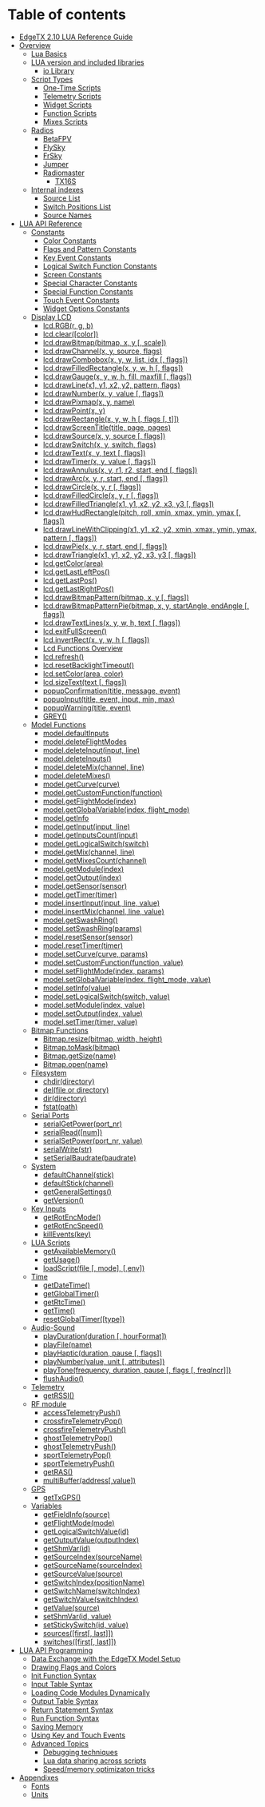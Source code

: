 # Table of contents

* [EdgeTX 2.10 LUA Reference Guide](README.md)
* [Overview](overview/README.md)
  * [Lua Basics](overview/lua-basics.md)
  * [LUA version and included libraries](overview/version-libraries/README.md)
    * [io Library](overview/version-libraries/io-library.md)
  * [Script Types](overview/script-types/README.md)
    * [One-Time Scripts](overview/script-types/one-time-scripts.md)
    * [Telemetry Scripts](overview/script-types/telemetry-scripts.md)
    * [Widget Scripts](overview/script-types/widget-scripts.md)
    * [Function Scripts](overview/script-types/function-scripts.md)
    * [Mixes Scripts](overview/script-types/mixes-scripts.md)
  * [Radios](overview/radios/README.md)
    * [BetaFPV](overview/radios/betafpv.md)
    * [FlySky](overview/radios/flysky.md)
    * [FrSky](overview/radios/frsky.md)
    * [Jumper](overview/radios/jumper.md)
    * [Radiomaster](overview/radios/radiomaster/README.md)
      * [TX16S](overview/radios/radiomaster/tx16s.md)
  * [Internal indexes](overview/internal-indexes/README.md)
    * [Source List](overview/internal-indexes/source-list.md)
    * [Switch Positions List](overview/internal-indexes/switch-positions-id.md)
    * [Source Names](overview/internal-indexes/source-names.md)
* [LUA API Reference](lua-api-reference/README.md)
  * [Constants](lua-api-reference/constants/README.md)
    * [Color Constants](lua-api-reference/constants/color-constants.md)
    * [Flags and Pattern Constants](lua-api-reference/constants/flags-and-pattern-constants.md)
    * [Key Event Constants](lua-api-reference/constants/key-event-constants.md)
    * [Logical Switch Function Constants](lua-api-reference/constants/logical-switch-function-constants.md)
    * [Screen Constants](lua-api-reference/constants/screen-constants.md)
    * [Special Character Constants](lua-api-reference/constants/special-character-constants.md)
    * [Special Function Constants](lua-api-reference/constants/special-function-constants.md)
    * [Touch Event Constants](lua-api-reference/constants/touch-event-constants.md)
    * [Widget Options Constants](lua-api-reference/constants/widget-options.md)
  * [Display LCD](lua-api-reference/display-lcd/README.md)
    * [lcd.RGB(r, g, b)](lua-api-reference/display-lcd/RGB.md)
    * [lcd.clear(\[color\])](lua-api-reference/display-lcd/clear.md)
    * [lcd.drawBitmap(bitmap, x, y \[, scale\])](lua-api-reference/display-lcd/drawBitmap.md)
    * [lcd.drawChannel(x, y, source, flags)](lua-api-reference/display-lcd/drawChannel.md)
    * [lcd.drawCombobox(x, y, w, list, idx \[, flags\])](lua-api-reference/display-lcd/drawCombobox.md)
    * [lcd.drawFilledRectangle(x, y, w, h \[, flags\])](lua-api-reference/display-lcd/drawFilledRectangle.md)
    * [lcd.drawGauge(x, y, w, h, fill, maxfill \[, flags\])](lua-api-reference/display-lcd/drawGauge.md)
    * [lcd.drawLine(x1, y1, x2, y2, pattern, flags)](lua-api-reference/display-lcd/drawLine.md)
    * [lcd.drawNumber(x, y, value \[, flags\])](lua-api-reference/display-lcd/drawNumber.md)
    * [lcd.drawPixmap(x, y, name)](lua-api-reference/display-lcd/drawPixmap.md)
    * [lcd.drawPoint(x, y)](lua-api-reference/display-lcd/drawPoint.md)
    * [lcd.drawRectangle(x, y, w, h \[, flags \[, t\]\])](lua-api-reference/display-lcd/drawRectangle.md)
    * [lcd.drawScreenTitle(title, page, pages)](lua-api-reference/display-lcd/drawScreenTitle.md)
    * [lcd.drawSource(x, y, source \[, flags\])](lua-api-reference/display-lcd/drawSource.md)
    * [lcd.drawSwitch(x, y, switch, flags)](lua-api-reference/display-lcd/drawSwitch.md)
    * [lcd.drawText(x, y, text \[, flags\])](lua-api-reference/display-lcd/drawText.md)
    * [lcd.drawTimer(x, y, value \[, flags\])](lua-api-reference/display-lcd/drawTimer.md)
    * [lcd.drawAnnulus(x, y, r1, r2, start, end \[, flags\])](lua-api-reference/display-lcd/drawannulus.md)
    * [lcd.drawArc(x, y, r, start, end \[, flags\])](lua-api-reference/display-lcd/drawarc.md)
    * [lcd.drawCircle(x, y, r \[, flags\])](lua-api-reference/display-lcd/drawcircle.md)
    * [lcd.drawFilledCircle(x, y, r \[, flags\])](lua-api-reference/display-lcd/drawfilledcircle.md)
    * [lcd.drawFilledTriangle(x1, y1, x2, y2, x3, y3 \[, flags\])](lua-api-reference/display-lcd/drawfilledtriangle.md)
    * [lcd.drawHudRectangle(pitch, roll, xmin, xmax, ymin, ymax \[, flags\])](lua-api-reference/display-lcd/drawhudrectangle.md)
    * [lcd.drawLineWithClipping(x1, y1, x2, y2, xmin, xmax, ymin, ymax, pattern \[, flags\])](lua-api-reference/display-lcd/drawlinewithclipping.md)
    * [lcd.drawPie(x, y, r, start, end \[, flags\])](lua-api-reference/display-lcd/drawpie.md)
    * [lcd.drawTriangle(x1, y1, x2, y2, x3, y3 \[, flags\])](lua-api-reference/display-lcd/drawtriangle.md)
    * [lcd.getColor(area)](lua-api-reference/display-lcd/getColor.md)
    * [lcd.getLastLeftPos()](lua-api-reference/display-lcd/getLastLeftPos.md)
    * [lcd.getLastPos()](lua-api-reference/display-lcd/getLastPos.md)
    * [lcd.getLastRightPos()](lua-api-reference/display-lcd/getLastRightPos.md)
    * [lcd.drawBitmapPattern(bitmap, x, y \[, flags\])](lua-api-reference/display-lcd/lcd.drawbitmappattern.md)
    * [lcd.drawBitmapPatternPie(bitmap, x, y, startAngle, endAngle \[, flags\])](lua-api-reference/display-lcd/lcd.drawbitmappatternpie.md)
    * [lcd.drawTextLines(x, y, w, h, text \[, flags\])](lua-api-reference/display-lcd/lcd.drawtextlines.md)
    * [lcd.exitFullScreen()](lua-api-reference/display-lcd/lcd.exitfullscreen.md)
    * [lcd.invertRect(x, y, w, h \[, flags\])](lua-api-reference/display-lcd/lcd.invertrect.md)
    * [Lcd Functions Overview](lua-api-reference/display-lcd/lcd-functions-overview.md)
    * [lcd.refresh()](lua-api-reference/display-lcd/refresh.md)
    * [lcd.resetBacklightTimeout()](lua-api-reference/display-lcd/resetBacklightTimeout.md)
    * [lcd.setColor(area, color)](lua-api-reference/display-lcd/setColor.md)
    * [lcd.sizeText(text \[, flags\])](lua-api-reference/display-lcd/sizetext.md)
    * [popupConfirmation(title, message, event)](lua-api-reference/display-lcd/popupconfirmation.md)
    * [popupInput(title, event, input, min, max)](lua-api-reference/display-lcd/popupinput.md)
    * [popupWarning(title, event)](lua-api-reference/display-lcd/popupwarning.md)
    * [GREY()](lua-api-reference/display-lcd/grey.md)
  * [Model Functions](lua-api-reference/model/README.md)
    * [model.defaultInputs](lua-api-reference/model/defaultinputs.md)
    * [model.deleteFlightModes](lua-api-reference/model/deleteflightmodes.md)
    * [model.deleteInput(input, line)](lua-api-reference/model/deleteinput.md)
    * [model.deleteInputs()](lua-api-reference/model/deleteinputs.md)
    * [model.deleteMix(channel, line)](lua-api-reference/model/deletemix.md)
    * [model.deleteMixes()](lua-api-reference/model/deletemixes.md)
    * [model.getCurve(curve)](lua-api-reference/model/getcurve.md)
    * [model.getCustomFunction(function)](lua-api-reference/model/getcustomfunction.md)
    * [model.getFlightMode(index)](lua-api-reference/model/getflightmode.md)
    * [model.getGlobalVariable(index, flight\_mode)](lua-api-reference/model/getglobalvariable.md)
    * [model.getInfo](lua-api-reference/model/getinfo.md)
    * [model.getInput(input, line)](lua-api-reference/model/getinput.md)
    * [model.getInputsCount(input)](lua-api-reference/model/getinputscount.md)
    * [model.getLogicalSwitch(switch)](lua-api-reference/model/getlogicalswitch.md)
    * [model.getMix(channel, line)](lua-api-reference/model/getmix.md)
    * [model.getMixesCount(channel)](lua-api-reference/model/getmixescount.md)
    * [model.getModule(index)](lua-api-reference/model/getmodule.md)
    * [model.getOutput(index)](lua-api-reference/model/getoutput.md)
    * [model.getSensor(sensor)](lua-api-reference/model/getsensor.md)
    * [model.getTimer(timer)](lua-api-reference/model/gettimer.md)
    * [model.insertInput(input, line, value)](lua-api-reference/model/insertinput.md)
    * [model.insertMix(channel, line, value)](lua-api-reference/model/insertmix.md)
    * [model.getSwashRing()](lua-api-reference/model/model.getswashring.md)
    * [model.setSwashRing(params)](lua-api-reference/model/model.setswashring-params.md)
    * [model.resetSensor(sensor)](lua-api-reference/model/resetsensor.md)
    * [model.resetTimer(timer)](lua-api-reference/model/resettimer.md)
    * [model.setCurve(curve, params)](lua-api-reference/model/setcurve.md)
    * [model.setCustomFunction(function, value)](lua-api-reference/model/setcustomfunction.md)
    * [model.setFlightMode(index, params)](lua-api-reference/model/setflightmode.md)
    * [model.setGlobalVariable(index, flight\_mode, value)](lua-api-reference/model/setglobalvariable.md)
    * [model.setInfo(value)](lua-api-reference/model/setinfo.md)
    * [model.setLogicalSwitch(switch, value)](lua-api-reference/model/setlogicalswitch.md)
    * [model.setModule(index, value)](lua-api-reference/model/setmodule.md)
    * [model.setOutput(index, value)](lua-api-reference/model/setoutput.md)
    * [model.setTimer(timer, value)](lua-api-reference/model/settimer.md)
  * [Bitmap Functions](lua-api-reference/bitmap/README.md)
    * [Bitmap.resize(bitmap, width, height)](lua-api-reference/bitmap/bitmap.resize.md)
    * [Bitmap.toMask(bitmap)](lua-api-reference/bitmap/bitmap.tomask.md)
    * [Bitmap.getSize(name)](lua-api-reference/bitmap/getsize.md)
    * [Bitmap.open(name)](lua-api-reference/bitmap/open.md)
  * [Filesystem](lua-api-reference/filesystem/README.md)
    * [chdir(directory)](lua-api-reference/filesystem/chdir.md)
    * [del(file or directory)](lua-api-reference/filesystem/del.md)
    * [dir(directory)](lua-api-reference/filesystem/dir.md)
    * [fstat(path)](lua-api-reference/filesystem/fstat.md)
  * [Serial Ports](lua-api-reference/serial-ports/README.md)
    * [serialGetPower(port\_nr)](lua-api-reference/serial-ports/serialgetpower.md)
    * [serialRead(\[num\])](lua-api-reference/serial-ports/serialread.md)
    * [serialSetPower(port\_nr, value)](lua-api-reference/serial-ports/serialsetpower.md)
    * [serialWrite(str)](lua-api-reference/serial-ports/serialwrite.md)
    * [setSerialBaudrate(baudrate)](lua-api-reference/serial-ports/setserialbaudrate.md)
  * [System](lua-api-reference/system/README.md)
    * [defaultChannel(stick)](lua-api-reference/system/defaultchannel.md)
    * [defaultStick(channel)](lua-api-reference/system/defaultstick.md)
    * [getGeneralSettings()](lua-api-reference/system/getgeneralsettings.md)
    * [getVersion()](lua-api-reference/system/getversion.md)
  * [Key Inputs](lua-api-reference/key-inputs/README.md)
    * [getRotEncMode()](lua-api-reference/key-inputs/getrotencmode.md)
    * [getRotEncSpeed()](lua-api-reference/key-inputs/getrotencspeed.md)
    * [killEvents(key)](lua-api-reference/key-inputs/killevents.md)
  * [LUA Scripts](lua-api-reference/lua-scripts/README.md)
    * [getAvailableMemory()](lua-api-reference/lua-scripts/getavailablememory.md)
    * [getUsage()](lua-api-reference/lua-scripts/getusage.md)
    * [loadScript(file \[, mode\], \[,env\])](lua-api-reference/lua-scripts/loadscript.md)
  * [Time](lua-api-reference/time/README.md)
    * [getDateTime()](lua-api-reference/time/getdatetime.md)
    * [getGlobalTimer()](lua-api-reference/time/getglobaltimer.md)
    * [getRtcTime()](lua-api-reference/time/getrtctime.md)
    * [getTime()](lua-api-reference/time/gettime.md)
    * [resetGlobalTimer(\[type\])](lua-api-reference/time/resetglobaltimer.md)
  * [Audio-Sound](lua-api-reference/audio-sound/README.md)
    * [playDuration(duration \[, hourFormat\])](lua-api-reference/audio-sound/playduration.md)
    * [playFile(name)](lua-api-reference/audio-sound/playfile.md)
    * [playHaptic(duration, pause \[, flags\])](lua-api-reference/audio-sound/playhaptic.md)
    * [playNumber(value, unit \[, attributes\])](lua-api-reference/audio-sound/playnumber.md)
    * [playTone(frequency, duration, pause \[, flags \[, freqIncr\]\])](lua-api-reference/audio-sound/playtone.md)
    * [flushAudio()](lua-api-reference/audio-sound/flushaudio.md)
  * [Telemetry](lua-api-reference/telemetry/README.md)
    * [getRSSI()](lua-api-reference/telemetry/getrssi.md)
  * [RF module](lua-api-reference/rf-module/README.md)
    * [accessTelemetryPush()](lua-api-reference/rf-module/accesstelemetrypush.md)
    * [crossfireTelemetryPop()](lua-api-reference/rf-module/crossfiretelemetrypop.md)
    * [crossfireTelemetryPush()](lua-api-reference/rf-module/crossfiretelemetrypush.md)
    * [ghostTelemetryPop()](lua-api-reference/rf-module/ghosttelemetrypop.md)
    * [ghostTelemetryPush()](lua-api-reference/rf-module/ghosttelemetrypush.md)
    * [sportTelemetryPop()](lua-api-reference/rf-module/sporttelemetrypop.md)
    * [sportTelemetryPush()](lua-api-reference/rf-module/sporttelemetrypush.md)
    * [getRAS()](lua-api-reference/rf-module/getras.md)
    * [multiBuffer(address\[,value\])](lua-api-reference/rf-module/multibuffer-address-value.md)
  * [GPS](lua-api-reference/gps/README.md)
    * [getTxGPS()](lua-api-reference/gps/gettxgps.md)
  * [Variables](lua-api-reference/variables/README.md)
    * [getFieldInfo(source)](lua-api-reference/variables/getfieldinfo.md)
    * [getFlightMode(mode)](lua-api-reference/variables/getflightmode.md)
    * [getLogicalSwitchValue(id)](lua-api-reference/variables/getlogicalswitchvalue.md)
    * [getOutputValue(outputIndex)](lua-api-reference/variables/getoutputvalue.md)
    * [getShmVar(id)](lua-api-reference/variables/getshmvar.md)
    * [getSourceIndex(sourceName)](lua-api-reference/variables/getsourceindex.md)
    * [getSourceName(sourceIndex)](lua-api-reference/variables/getsourcename.md)
    * [getSourceValue(source)](lua-api-reference/variables/getsourcevalue.md)
    * [getSwitchIndex(positionName)](lua-api-reference/variables/getswitchindex.md)
    * [getSwitchName(switchIndex)](lua-api-reference/variables/getswitchname.md)
    * [getSwitchValue(switchIndex)](lua-api-reference/variables/getswitchvalue.md)
    * [getValue(source)](lua-api-reference/variables/getvalue.md)
    * [setShmVar(id, value)](lua-api-reference/variables/setshmvar.md)
    * [setStickySwitch(id, value)](lua-api-reference/variables/setstickyswitch.md)
    * [sources(\[first\[, last\]\])](lua-api-reference/variables/sources.md)
    * [switches(\[first\[, last\]\])](lua-api-reference/variables/switches.md)
* [LUA API Programming](lua-api-programming/README.md)
  * [Data Exchange with the EdgeTX Model Setup](lua-api-programming/data-exchange-with-the-edgetx-model-setup.md)
  * [Drawing Flags and Colors](lua-api-programming/drawing-flags-and-colors.md)
  * [Init Function Syntax](lua-api-programming/init-function-syntax.md)
  * [Input Table Syntax](lua-api-programming/input-table-syntax.md)
  * [Loading Code Modules Dynamically](lua-api-programming/loading-code-modules-dynamically.md)
  * [Output Table Syntax](lua-api-programming/output-table-syntax.md)
  * [Return Statement Syntax](lua-api-programming/return-statement-syntax.md)
  * [Run Function Syntax](lua-api-programming/run-function-syntax.md)
  * [Saving Memory](lua-api-programming/saving-memory.md)
  * [Using Key and Touch Events](lua-api-programming/using-key-and-touch-events.md)
  * [Advanced Topics](advanced-topics/README.md)
    * [Debugging techniques](advanced-topics/debugging-techniques.md)
    * [Lua data sharing across scripts](advanced-topics/lua-data-sharing-across-scripts.md)
    * [Speed/memory optimizaton tricks](advanced-topics/optimization-tricks.md)
* [Appendixes](appendix/README.md)
  * [Fonts](appendix/fonts.md)
  * [Units](appendix/units.md)
